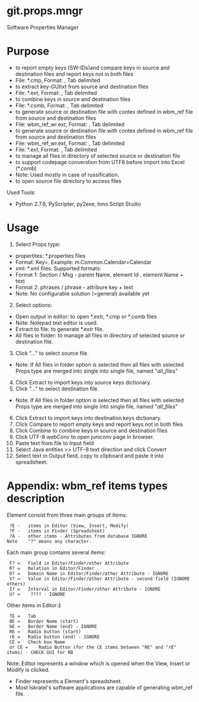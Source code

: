 git.props.mngr
==============

Software Properties Manager

# Purpose
* to report empty keys (SW-IDs)and compare keys in source and destination files and report keys not in both files
 * File: *.cmp, Format: <SW-ID> <SRC-GUI-TXT>, Tab delimited
* to extract key-GUItxt from source and destination files
 * File: *.ext, Format: <SW-ID> <SRC-GUI-TXT>, Tab delimited
* to combine keys in source and destination files
 * File: *.comb, Format: <Src Dir> <File> <Ratio> <SW ID> <English> <Russian>, Tab delimited
* to generate source or destination file with contex defined in wbm_ref file from source and destination files
 * File: wbm_ref_wr.ext, Format: <Src Dir> <File> <Ratio> <SW ID> <English> <Russian>, Tab delimited
* to generate source or destination file with contex defined in wbm_ref file from source and destination files
 * File: wbm_ref_wr.ext, Format: <Src Dir> <File> <Ratio> <SW ID> <English> <Russian>, Tab delimited
 * File: *.ext, Format: <SW-ID> <SRC-GUI-TXT> <TypesSum>, Tab delimited
* to manage all files in directory of selected source or destination file
* to support codepage converstion from UTF8 before import into Excel (*.comb)
 * Note: Used mostly in case of russification.
* to open source file directory to access files

Used Tools:
* Python 2.7.6, PyScripter, py2exe, Inno Script Studio

# Usage
1. Select Props type:
 * propertites: *.properties files
  * Format: Key=<GUI string>. Example: m.Common.Calendar=Calendar
 * xml: *.xml files. Supported formats:
  * Format 1: Section / Msg - parent Name, element Id , element Name + text
  * Format 2: phrases / phrase - attribure key + text
  * Note: No configurable solution (=general) available yet
2. Select options:
 * Open output in editor: to open *.extr, *.cmp or *.comb files
  * Note: Notepad text editor is used.
 * Extract to file: to generate *.extr file.
 * All files in folder: to manage all files in directory of selected source or destination file.
3. Click "..." to select source file.
 * Note: If All files in folder option is selected then all files with selected Props type
  are merged into single into single file, named "_all_files_"<Directory Name>
4. Click Extract to import keys into source keys dictionary.
5. Click "..." to select destination file.
 * Note: If All files in folder option is selected then all files with selected Props type
  are merged into single into single file, named "_all_files_"<Directory Name>
6. Click Extract to import keys into destination keys dictionary.
7. Click Compare to report empty keys and report keys not in both files
8. Click Combine to combine keys in source and destination files
9. Click UTF-8 webConv to open juniconv page in browser.
10. Paste text from file to Input field
11. Select Java entities >> UTF-8 text direction and click Convert
12. Select text in Output field, copy to clipboard and paste it into spreadsheet.

# Appendix: wbm_ref items types description

Element consist from three main groups of items:
```
 ?E - 	items in Editor (View, Insert, Modify)
 ?F - 	items in Finder (Spreadsheet)
 ?A - 	other items - Attributes from database IGNORE
Note	"?" means any character.
```
Each main group contains several items:
```
 F? = 	Field in Editor/Finder/other Attribute
 R? = 	Relation in Editor/Finder
 D? = 	Domain Name in Editor/Finder/other Attribute - IGNORE
 V? = 	Value in Editor/Finder/other Attribute - second field (IGNORE others)
 I? = 	Interval in Editor/Finder/other Attribute - IGNORE
 U? =    ???? - IGNORE
```
Other items in Editor:ž
```
 TE = 	Tab
 BE = 	Border Name (start)
 bE = 	Border Name (end) - IGNORE
 RE = 	Radio button (start)
 rE = 	Radio button (end) - IGNORE
 CE = 	Check box Name
 or CE = 	Radio Button (for the CE items between "RE" and "rE" items) - CHECK GUI for RB
```
Note: Editor represents a window which is opened when the View, Insert or Modify is clicked.
- Finder represents a Element's spreadsheet.
- Most Iskratel's software applications are capable of generating wbm_ref file.
